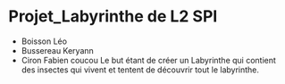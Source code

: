 # Projet_Labyrinthe de L2 SPI
* Boisson Léo
* Bussereau Keryann
* Ciron Fabien
coucou
Le but étant de créer un Labyrinthe qui contient des insectes qui vivent et tentent de découvrir tout le labyrinthe.
